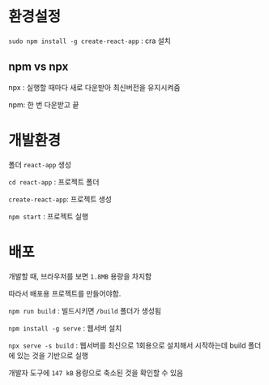 # 환경설정

`sudo npm install -g create-react-app` : cra 설치

## npm vs npx

npx : 실행할 때마다 새로 다운받아 최신버전을 유지시켜줌

npm: 한 번 다운받고 끝



# 개발환경

폴더 `react-app` 생성

`cd react-app` : 프로젝트 폴더

`create-react-app`:  프로젝트 생성

`npm start` : 프로젝트 실행

# 배포

개발할 때, 브라우저를 보면 `1.8MB` 용량을 차지함

따라서 배포용 프로젝트를 만들어야함.

`npm run build` : 빌드시키면 `/build` 폴더가 생성됨

`npm install -g serve` : 웹서버 설치

`npx serve -s build` : 웹서버를 최신으로 1회용으로 설치해서 시작하는데 build 폴더에 있는 것을 기반으로 실행

개발자 도구에 `147 kB` 용량으로 축소된 것을 확인할 수 있음





























































